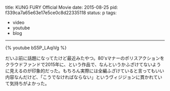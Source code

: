 title: KUNG FURY Official Movie
date: 2015-08-25
pid: f339ca7a65e63e17e5ce0c8d22335118
status: p
tags:
- video
- youtube
- blog
---

{% youtube bS5P_LAqiVg %}

だいぶ前に話題になってたけど最近みたやつ。80'sマナーのポリスアクションをクラウドファンドで2015年に、という作品で、なんというかふざけてないように見えるのが印象的だった。もちろん実際には全編ふざけていると言ってもいい内容なんだけど、「こうでなければならない」というヴィジジョンに貫かれていて気持ちがよかった。